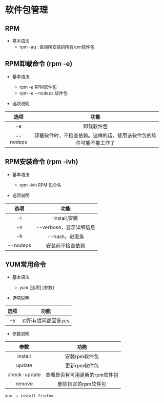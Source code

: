 # 软件包管理
## RPM
- 基本语法
  - rpm -aq  :  查询所安装的所有rpm软件包

## RPM卸载命令 (rpm -e)
- 基本语法
  - rpm -e RPM软件包
  - rpm -e --nodeps 软件包

- 选项说明

| 选项 | 功能 |
|:--:|:--:|
| -e | 卸载软件包 |
| --nodeps | 卸载软件时，不检查依赖。这样的话，使用该软件包的软件可能不能工作了 |

## RPM安装命令 (rpm -ivh)
- 基本语法
  - rpm -ivh RPM 包全名

- 选项说明

| 选项 | 功能 |
|:--:|:--:|
| -i | install,安装 |
| -v | --verbose，显示详细信息 |
| -h | --hash，进度条 |
| --nodeps | 安装前不检查依赖 |


## YUM常用命令
- 基本语法
  - yum [选项] [参数]

- 选项说明

| 选项 | 功能 |
|:--:|:--:|
| -y | 对所有提问都回答yes |

- 参数说明

| 参数 | 功能 |
|:--:|:--:|
| install | 安装rpm软件包 |
| update | 更新rpm软件包 |
| check-update | 查看是否有可用更新的rpm软件包 |
| remove | 删除指定的rpm软件包 |

```bash
yum -y install firefox
```
